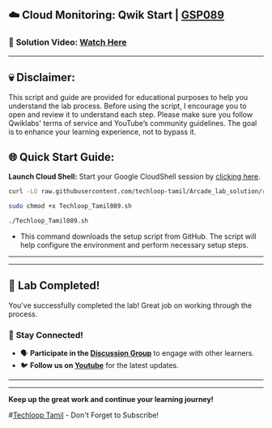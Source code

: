 

## ☁️ Cloud Monitoring: Qwik Start | [GSP089](https://www.cloudskillsboost.google/games/6058/labs/38570)

### 🔗 **Solution Video:** [Watch Here](https://youtu.be/bq7wRFhqrEg?si=LcGDG_33bEche9ua)

---

## 💀 **Disclaimer:**
This script and guide are provided for educational purposes to help you understand the lab process. Before using the script, I encourage you to open and review it to understand each step. Please make sure you follow Qwiklabs' terms of service and YouTube’s community guidelines. The goal is to enhance your learning experience, not to bypass it.


## 🌐 **Quick Start Guide:**

**Launch Cloud Shell:**
Start your Google CloudShell session by [clicking here](https://console.cloud.google.com/home/dashboard?project=&pli=1&cloudshell=true).


```bash
curl -LO raw.githubusercontent.com/techloop-tamil/Arcade_lab_solution/refs/heads/main/Cloud%20Monitoring%3A%20Qwik%20Start/Techloop_Tamil089.sh

sudo chmod +x Techloop_Tamil089.sh

./Techloop_Tamil089.sh
```
- This command downloads the setup script from GitHub. The script will help configure the environment and perform necessary setup steps.


---

---

## 🎉 **Lab Completed!**

You've successfully completed the lab! Great job on working through the process.

### 🌟 **Stay Connected!**

- 🗣 **Participate in the [Discussion Group](https://chat.whatsapp.com/H6EAk2nwAn3HOvEY82JGky)** to engage with other learners.
- 🐦 **Follow us on [Youtube](https://www.youtube.com/@Techloop_Tamil)** for the latest updates.


---
---

**Keep up the great work and continue your learning journey!**

#[Techloop Tamil](https://www.youtube.com/@Techloop_Tamil) - Don't Forget to Subscribe!
